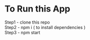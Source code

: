 # To Run this App

Step1 - clone this repo\
Step2 - npm i ( to install dependencies )\
Step3 - npm start

